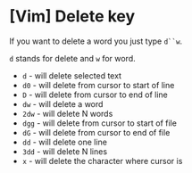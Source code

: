 # [Vim] Delete key

If you want to delete a word you just type `d``w`.

`d` stands for delete and `w` for word.

- `d` - will delete selected text
- `d0`  - will delete from cursor to start of line
- `D` - will delete from cursor to end of line
- `dw` - will delete a word
- `2dw` - will delete N words
- `dgg` - will delete from cursor to start of file
- `dG` - will delete from cursor to end of file
- `dd` - will delete one line
- `3dd` - will delete N lines
- `x` - will delete the character where cursor is
